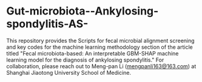 # Gut-microbiota--Ankylosing-spondylitis-AS-
This repository provides the Scripts for fecal microbial alignment screening and key codes for the machine learning methodology section of the article titled "Fecal microbiota-based:  An interpretable GBM-SHAP machine learning model for the diagnosis of ankylosing spondylitis." For collaboration, please reach out to Meng-pan Li (mengpanli163@163.com) at Shanghai Jiaotong University School of Medicine.
